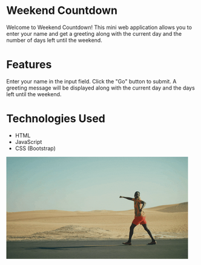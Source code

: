# Weekend Countdown

Welcome to Weekend Countdown! This mini web application allows you to enter your name and get a greeting along with the current day and the number of days left until the weekend.

# Features

Enter your name in the input field.
Click the "Go" button to submit.
A greeting message will be displayed along with the current day and the days left until the weekend.

# Technologies Used

- HTML
- JavaScript
- CSS (Bootstrap)



![Alt Text](./public/images/example.gif)
